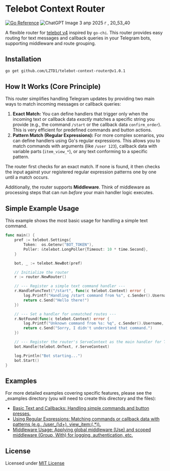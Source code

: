# Telebot Context Router
[![Go Reference](https://pkg.go.dev/badge/github.com/LZTD1/telebot-context-router.svg)](https://pkg.go.dev/github.com/LZTD1/telebot-context-router)
![ChatGPT Image 3 апр  2025 г , 20_53_40](https://github.com/user-attachments/assets/0ec2d68b-6291-4f78-840e-43b00e46ed16)

A flexible router for [telebot v4](https://github.com/tucnak/telebot) inspired by `go-chi`. This router provides easy routing for text messages and callback queries in your Telegram bots, supporting middleware and route grouping.

## Installation

```bash
go get github.com/LZTD1/telebot-context-router@v1.0.1
```
## How It Works (Core Principle)

This router simplifies handling Telegram updates by providing two main ways to match incoming messages or callback queries:

1.  **Exact Match:** You can define handlers that trigger only when the incoming text or callback data *exactly* matches a specific string you provide (e.g., the command `/start` or the callback data `confirm_order`). This is very efficient for predefined commands and button actions.
2.  **Pattern Match (Regular Expressions):** For more complex scenarios, you can define handlers using Go's regular expressions. This allows you to match commands with arguments (like `/user 123`), callback data with variable parts (`item_view_*`), or any text conforming to a specific pattern.

The router first checks for an exact match. If none is found, it then checks the input against your registered regular expression patterns one by one until a match occurs.

Additionally, the router supports **Middleware**. Think of middleware as processing steps that can run *before* your main handler logic executes.

## Simple Example Usage

This example shows the most basic usage for handling a simple text command.

```go
func main() {
	pref := telebot.Settings{
		Token:  os.Getenv("BOT_TOKEN"),
		Poller: &telebot.LongPoller{Timeout: 10 * time.Second},
	}

	bot, _ := telebot.NewBot(pref)

	// Initialize the router
	r := router.NewRouter()

	// --- Register a simple text command handler ---
	r.HandleFuncText("/start", func(c telebot.Context) error {
		log.Printf("Handling /start command from %s", c.Sender().Username)
		return c.Send("Hello there!")
	})

	// --- Set a handler for unmatched routes ---
	r.NotFound(func(c telebot.Context) error {
		log.Printf("Unknown command from %s: %q", c.Sender().Username, c.Text())
		return c.Send("Sorry, I didn't understand that command.")
	})

	// --- Register the router's ServeContext as the main handler for Telebot ---
	bot.Handle(telebot.OnText, r.ServeContext)

	log.Println("Bot starting...")
	bot.Start()
}
```


## Examples

For more detailed examples covering specific features, please see the _examples directory (you will need to create this directory and the files):

- [Basic Text and Callbacks: Handling simple commands and button presses.](./_examples/basic-text-and-callbacks.go)
- [Using Regular Expressions: Matching commands or callback data with patterns (e.g., /user_(\d+), view_item:(.*)).](./_examples/regular-exp.go)
- [Middleware Usage: Applying global middleware (Use) and scoped middleware (Group, With) for logging, authentication, etc.](./_examples/middleware-usage.go)


## License
Licensed under [MIT License](./LICENSE)

